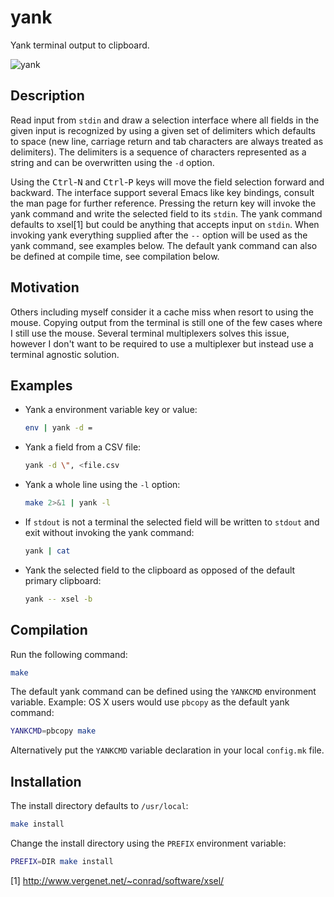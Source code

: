 yank
====

Yank terminal output to clipboard.

![yank](https://mptre.github.io/yank/screencast.gif)

Description
-----------

Read input from `stdin` and draw a selection interface where all fields in the given input is recognized by using a given set of delimiters which defaults to space (new line, carriage return and tab characters are always treated as delimiters). The delimiters is a sequence of characters represented as a string and can be overwritten using the `-d` option.

Using the <kbd>Ctrl</kbd>-<kbd>N</kbd> and <kbd>Ctrl</kbd>-<kbd>P</kbd> keys will move the field selection forward and backward. The interface support several Emacs like key bindings, consult the man page for further reference. Pressing the return key will invoke the yank command and write the selected field to its `stdin`. The yank command defaults to xsel[1] but could be anything that accepts input on `stdin`. When invoking yank everything supplied after the `--` option will be used as the yank command, see examples below. The default yank command can also be defined at compile time, see compilation below.

Motivation
----------

Others including myself consider it a cache miss when resort to using the mouse. Copying output from the terminal is still one of the few cases where I still use the mouse. Several terminal multiplexers solves this issue, however I don't want to be required to use a multiplexer but instead use a terminal agnostic solution.

Examples
--------

  - Yank a environment variable key or value:

    ```bash
    env | yank -d =
    ```

  - Yank a field from a CSV file:

    ```bash
    yank -d \", <file.csv
    ```

  - Yank a whole line using the `-l` option:

    ```bash
    make 2>&1 | yank -l
    ```

  - If `stdout` is not a terminal the selected field will be written to `stdout` and exit without invoking the yank command:

    ```bash
    yank | cat
    ```

  - Yank the selected field to the clipboard as opposed of the default primary clipboard:

    ```bash
    yank -- xsel -b
    ```

Compilation
-----------

Run the following command:

  ```bash
  make
  ```

The default yank command can be defined using the `YANKCMD` environment variable. Example: OS X users would use `pbcopy` as the default yank command:

  ```bash
  YANKCMD=pbcopy make
  ```

Alternatively put the `YANKCMD` variable declaration in your local `config.mk` file.

Installation
------------

The install directory defaults to `/usr/local`:

  ```bash
  make install
  ```

Change the install directory using the `PREFIX` environment variable:

  ```bash
  PREFIX=DIR make install
  ```

[1] http://www.vergenet.net/~conrad/software/xsel/

